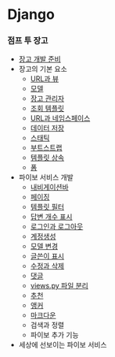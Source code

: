 # Django



### 점프 투 장고

- [장고 개발 준비](https://github.com/p-chanmin/TIL/blob/main/Django/%EC%A0%90%ED%94%84%20%ED%88%AC%20%EC%9E%A5%EA%B3%A0/1-00.%20%EC%9E%A5%EA%B3%A0%20%EA%B0%9C%EB%B0%9C%20%EC%A4%80%EB%B9%84.md)
- 장고의 기본 요소
  - [URL과 뷰](https://github.com/p-chanmin/TIL/blob/main/Django/%EC%A0%90%ED%94%84%20%ED%88%AC%20%EC%9E%A5%EA%B3%A0/2-01.%20URL%EA%B3%BC%20%EB%B7%B0.md)
  - [모델](https://github.com/p-chanmin/TIL/blob/main/Django/%EC%A0%90%ED%94%84%20%ED%88%AC%20%EC%9E%A5%EA%B3%A0/2-02.%20%EB%AA%A8%EB%8D%B8.md)
  - [장고 관리자](https://github.com/p-chanmin/TIL/blob/main/Django/%EC%A0%90%ED%94%84%20%ED%88%AC%20%EC%9E%A5%EA%B3%A0/2-03.%20%EC%9E%A5%EA%B3%A0%20%EA%B4%80%EB%A6%AC%EC%9E%90.md)
  - [조회 템플릿](https://github.com/p-chanmin/TIL/blob/main/Django/%EC%A0%90%ED%94%84%20%ED%88%AC%20%EC%9E%A5%EA%B3%A0/2-04.%20%EC%A1%B0%ED%9A%8C%EC%99%80%20%ED%85%9C%ED%94%8C%EB%A6%BF.md)
  - [URL과 네임스페이스](https://github.com/p-chanmin/TIL/blob/main/Django/%EC%A0%90%ED%94%84%20%ED%88%AC%20%EC%9E%A5%EA%B3%A0/2-05.%20URL%EA%B3%BC%20%EB%84%A4%EC%9E%84%EC%8A%A4%ED%8E%98%EC%9D%B4%EC%8A%A4.md)
  - [데이터 저장](https://github.com/p-chanmin/TIL/blob/main/Django/%EC%A0%90%ED%94%84%20%ED%88%AC%20%EC%9E%A5%EA%B3%A0/2-06.%20%EB%8D%B0%EC%9D%B4%ED%84%B0%20%EC%A0%80%EC%9E%A5.md)
  - [스태틱](https://github.com/p-chanmin/TIL/blob/main/Django/%EC%A0%90%ED%94%84%20%ED%88%AC%20%EC%9E%A5%EA%B3%A0/2-07.%20%EC%8A%A4%ED%83%9C%ED%8B%B1.md)
  - [부트스트랩](https://github.com/p-chanmin/TIL/blob/main/Django/%EC%A0%90%ED%94%84%20%ED%88%AC%20%EC%9E%A5%EA%B3%A0/2-08.%20%EB%B6%80%ED%8A%B8%EC%8A%A4%ED%8A%B8%EB%9E%A9.md)
  - [템플릿 상속](https://github.com/p-chanmin/TIL/blob/main/Django/%EC%A0%90%ED%94%84%20%ED%88%AC%20%EC%9E%A5%EA%B3%A0/2-09.%20%ED%85%9C%ED%94%8C%EB%A6%BF%20%EC%83%81%EC%86%8D.md)
  - [폼](https://github.com/p-chanmin/TIL/blob/main/Django/%EC%A0%90%ED%94%84%20%ED%88%AC%20%EC%9E%A5%EA%B3%A0/2-10.%20%ED%8F%BC.md)
- 파이보 서비스 개발
  - [내비게이션바](https://github.com/p-chanmin/TIL/blob/main/Django/%EC%A0%90%ED%94%84%20%ED%88%AC%20%EC%9E%A5%EA%B3%A0/3-01.%20%EB%82%B4%EB%B9%84%EA%B2%8C%EC%9D%B4%EC%85%98%EB%B0%94.md)
  - [페이징](https://github.com/p-chanmin/TIL/blob/main/Django/%EC%A0%90%ED%94%84%20%ED%88%AC%20%EC%9E%A5%EA%B3%A0/3-02.%20%ED%8E%98%EC%9D%B4%EC%A7%95.md)
  - [템플릿 필터](https://github.com/p-chanmin/TIL/blob/main/Django/%EC%A0%90%ED%94%84%20%ED%88%AC%20%EC%9E%A5%EA%B3%A0/3-03.%20%ED%85%9C%ED%94%8C%EB%A6%BF%20%ED%95%84%ED%84%B0.md)
  - [답변 개수 표시](https://github.com/p-chanmin/TIL/blob/main/Django/%EC%A0%90%ED%94%84%20%ED%88%AC%20%EC%9E%A5%EA%B3%A0/3-04.%20%EB%8B%B5%EB%B3%80%20%EA%B0%9C%EC%88%98%20%ED%91%9C%EC%8B%9C.md)
  - [로그인과 로그아웃](https://github.com/p-chanmin/TIL/blob/main/Django/%EC%A0%90%ED%94%84%20%ED%88%AC%20%EC%9E%A5%EA%B3%A0/3-05.%20%EB%A1%9C%EA%B7%B8%EC%9D%B8%EA%B3%BC%20%EB%A1%9C%EA%B7%B8%EC%95%84%EC%9B%83.md)
  - [계정생성](https://github.com/p-chanmin/TIL/blob/main/Django/%EC%A0%90%ED%94%84%20%ED%88%AC%20%EC%9E%A5%EA%B3%A0/3-06.%20%EA%B3%84%EC%A0%95%EC%83%9D%EC%84%B1.md)
  - [모델 변경](https://github.com/p-chanmin/TIL/blob/main/Django/%EC%A0%90%ED%94%84%20%ED%88%AC%20%EC%9E%A5%EA%B3%A0/3-07.%20%EB%AA%A8%EB%8D%B8%20%EB%B3%80%EA%B2%BD.md)
  - [글쓴이 표시](https://github.com/p-chanmin/TIL/blob/main/Django/%EC%A0%90%ED%94%84%20%ED%88%AC%20%EC%9E%A5%EA%B3%A0/3-08.%20%EA%B8%80%EC%93%B4%EC%9D%B4%20%ED%91%9C%EC%8B%9C.md)
  - [수정과 삭제](https://github.com/p-chanmin/TIL/blob/main/Django/%EC%A0%90%ED%94%84%20%ED%88%AC%20%EC%9E%A5%EA%B3%A0/3-09.%20%EC%88%98%EC%A0%95%EA%B3%BC%20%EC%82%AD%EC%A0%9C.md)
  - [댓글](https://github.com/p-chanmin/TIL/blob/main/Django/%EC%A0%90%ED%94%84%20%ED%88%AC%20%EC%9E%A5%EA%B3%A0/3-10.%20%EB%8C%93%EA%B8%80.md)
  - [views.py 파일 분리](https://github.com/p-chanmin/TIL/blob/main/Django/%EC%A0%90%ED%94%84%20%ED%88%AC%20%EC%9E%A5%EA%B3%A0/3-11.%20views.py%20%ED%8C%8C%EC%9D%BC%20%EB%B6%84%EB%A6%AC.md)
  - [추천](https://github.com/p-chanmin/TIL/blob/main/Django/%EC%A0%90%ED%94%84%20%ED%88%AC%20%EC%9E%A5%EA%B3%A0/3-12.%20%EC%B6%94%EC%B2%9C.md)
  - [앵커](https://github.com/p-chanmin/TIL/blob/main/Django/%EC%A0%90%ED%94%84%20%ED%88%AC%20%EC%9E%A5%EA%B3%A0/3-13.%20%EC%95%B5%EC%BB%A4.md)
  - [마크다운](https://github.com/p-chanmin/TIL/blob/main/Django/%EC%A0%90%ED%94%84%20%ED%88%AC%20%EC%9E%A5%EA%B3%A0/3-14.%20%EB%A7%88%ED%81%AC%EB%8B%A4%EC%9A%B4.md)
  - 검색과 정렬
  - 파이보 추가 기능
- 세상에 선보이는 파이보 서비스